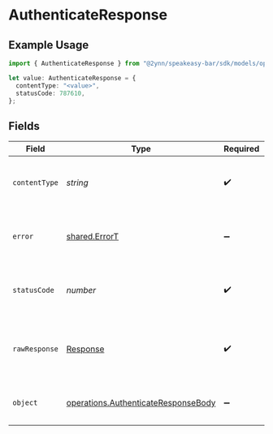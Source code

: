 # AuthenticateResponse

## Example Usage

```typescript
import { AuthenticateResponse } from "@2ynn/speakeasy-bar/sdk/models/operations";

let value: AuthenticateResponse = {
  contentType: "<value>",
  statusCode: 787610,
};
```

## Fields

| Field                                                                                             | Type                                                                                              | Required                                                                                          | Description                                                                                       |
| ------------------------------------------------------------------------------------------------- | ------------------------------------------------------------------------------------------------- | ------------------------------------------------------------------------------------------------- | ------------------------------------------------------------------------------------------------- |
| `contentType`                                                                                     | *string*                                                                                          | :heavy_check_mark:                                                                                | HTTP response content type for this operation                                                     |
| `error`                                                                                           | [shared.ErrorT](../../../sdk/models/shared/errort.md)                                             | :heavy_minus_sign:                                                                                | An unknown error occurred interacting with the API.                                               |
| `statusCode`                                                                                      | *number*                                                                                          | :heavy_check_mark:                                                                                | HTTP response status code for this operation                                                      |
| `rawResponse`                                                                                     | [Response](https://developer.mozilla.org/en-US/docs/Web/API/Response)                             | :heavy_check_mark:                                                                                | Raw HTTP response; suitable for custom response parsing                                           |
| `object`                                                                                          | [operations.AuthenticateResponseBody](../../../sdk/models/operations/authenticateresponsebody.md) | :heavy_minus_sign:                                                                                | The api key to use for authenticated endpoints.                                                   |